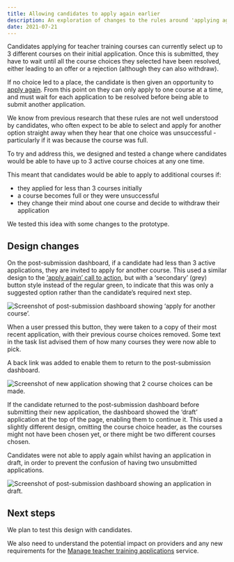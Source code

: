 ```yaml
---
title: Allowing candidates to apply again earlier
description: An exploration of changes to the rules around 'applying again'
date: 2021-07-21
---
```


Candidates applying for teacher training courses can currently select up to 3 different courses on their initial application. Once this is submitted, they have to wait until all the course choices they selected have been resolved, either leading to an offer or a rejection (although they can also withdraw).

If no choice led to a place, the candidate is then given an opportunity to [apply again](/apply-for-teacher-training/apply-again-changes/). From this point on they can only apply to one course at a time, and must wait for each application to be resolved before being able to submit another application.

We know from previous research that these rules are not well understood by candidates, who often expect to be able to select and apply for another option straight away when they hear that one choice was unsuccessful - particularly if it was because the course was full.

To try and address this, we designed and tested a change where candidates would be able to have up to 3 active course choices at any one time.

This meant that candidates would be able to apply to additional courses if:

* they applied for less than 3 courses initially
* a course becomes full or they were unsuccessful
* they change their mind about one course and decide to withdraw their application

We tested this idea with some changes to the prototype.

## Design changes

On the post-submission dashboard, if a candidate had less than 3 active applications, they are invited to apply for another course. This used a similar design to the [‘apply again’ call to action](/apply-for-teacher-training/dashboard-changes/#being-unsuccessful-and-getting-feedback-from-providers), but with a ‘secondary’ (grey) button style instead of the regular green, to indicate that this was only a suggested option rather than the candidate’s required next step.

![Screenshot of post-submission dashboard showing ‘apply for another course’.](continuous-applications-apply-for-another-course.png "Post-submission dashboard showing ‘apply for another course’")

When a user pressed this button, they were taken to a copy of their most recent application, with their previous course choices removed. Some text in the task list advised them of how many courses they were now able to pick.

A back link was added to enable them to return to the post-submission dashboard.

![Screenshot of new application showing that 2 course choices can be made.](draft-application.png "New application showing that 2 course choices can be made")

If the candidate returned to the post-submission dashboard before submitting their new application, the dashboard showed the ‘draft’ application at the top of the page, enabling them to continue it. This used a slightly different design, omitting the course choice header, as the courses might not have been chosen yet, or there might be two different courses chosen.

Candidates were not able to apply again whilst having an application in draft, in order to prevent the confusion of having two unsubmitted applications.

![Screenshot of post-submission dashboard showing an application in draft.](continuous-applications-dashboard-showing-draft.png "Post-submission dashboard showing an application in draft")

## Next steps

We plan to test this design with candidates.

We also need to understand the potential impact on providers and any new requirements for the [Manage teacher training applications](/manage-teacher-training-applications/) service.
